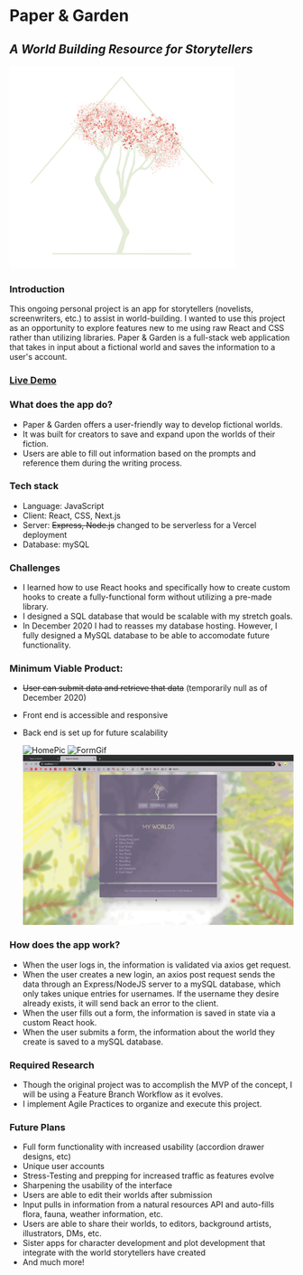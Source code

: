 # Paper & Garden
## *A World Building Resource for Storytellers*

![logo](public/builderlogo.png)

### Introduction
This ongoing personal project is an app for storytellers (novelists, screenwriters, etc.) to assist in world-building. I wanted to use this project as an opportunity to explore features new to me using raw React and CSS rather than utilizing libraries. Paper & Garden is a full-stack web application that takes in input about a fictional world and saves the information to a user's account.

### [Live Demo](http://papergarden.tay-made.com)

### What does the app do?
* Paper & Garden offers a user-friendly way to develop fictional worlds.
* It was built for creators to save and expand upon the worlds of their fiction.
* Users are able to fill out information based on the prompts and reference them during the writing process.

### Tech stack
* Language: JavaScript
* Client: React, CSS, Next.js
* Server: ~~Express, Node.js~~ changed to be serverless for a Vercel deployment
* Database: mySQL

### Challenges
* I learned how to use React hooks and specifically how to create custom hooks to create a fully-functional form without utilizing a pre-made library.
* I designed a SQL database that would be scalable with my stretch goals.
* In December 2020 I had to reasses my database hosting. However, I fully designed a MySQL database to be able to accomodate future functionality.

### Minimum Viable Product:
* ~~User can submit data and retrieve that data~~ (temporarily null as of December 2020)
* Front end is accessible and responsive
* Back end is set up for future scalability

  ![HomePic](screenshots/homePic.png)
  ![FormGif](screenshots/gifForms.gif)
  ![ListGif](screenshots/gifWorldList.gif)

### How does the app work?
* When the user logs in, the information is validated via axios get request.
* When the user creates a new login, an axios post request sends the data through an Express/NodeJS server to a mySQL database, which only takes unique entries for usernames. If the username they desire already exists, it will send back an error to the client.
* When the user fills out a form, the information is saved in state via a custom React hook. 
* When the user submits a form, the information about the world they create is saved to a mySQL database.

### Required Research
* Though the original project was to accomplish the MVP of the concept, I will be using a Feature Branch Workflow as it evolves.
* I implement Agile Practices to organize and execute this project.

### Future Plans
* Full form functionality with increased usability (accordion drawer designs, etc)
* Unique user accounts
* Stress-Testing and prepping for increased traffic as features evolve
* Sharpening the usability of the interface
* Users are able to edit their worlds after submission
* Input pulls in information from a natural resources API and auto-fills flora, fauna, weather information, etc.
* Users are able to share their worlds, to editors, background artists, illustrators, DMs, etc.
* Sister apps for character development and plot development that integrate with the world storytellers have created
* And much more!
